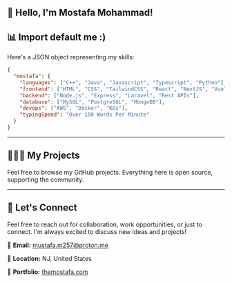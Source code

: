 

## 👋 Hello, I'm Mostafa Mohammad!


## 📊 Import default me :)

Here's a JSON object representing my skills:

```json
{
  "mostafa": {
    "languages": ["C++", "Java", "Javascript", "Typescript", "Python"],
    "frontend": ["HTML", "CSS", "TailwindCSS", "React", "NextJS", "Vue", "NuxtJS"],
    "backend": ["Node.js", "Express", "Laravel", "Rest APIs"],
    "database": ["MySQL", "PostgreSQL", "MongoDB"],
    "devops": ["AWS", "Docker", "K8s"],
    "typingSpeed": "Over 150 Words Per Minute"
  }
}
```

---

## 👨🏻‍💻 My Projects

Feel free to browse my GitHub projects. Everything here is open source, supporting the community. 

---

## 🤝 Let's Connect

Feel free to reach out for collaboration, work opportunities, or just to connect. I'm always excited to discuss new ideas and projects!

🔹 **Email:** [mustafa.m257@proton.me](mailto:mustafa.m257@proton.me)  

🔹 **Location:** NJ, United States  

🔹 **Portfolio:** [themostafa.com](https://themostafa.com)  

